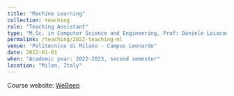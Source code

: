 ```yaml
---
title: "Machine Learning"
collection: teaching
role: "Teaching Assistant"
type: "M.Sc. in Computer Science and Engineering, Prof: Daniele Loiacono"
permalink: /teaching/2022-teaching-ml
venue: "Politecnico di Milano - Campus Leonardo"
date: 2022-01-01
when: "Academic year: 2022-2023, second semester"
location: "Milan, Italy"
---
```


Course website: [WeBeep](https://webeep.polimi.it/course/view.php?id=8246) 
